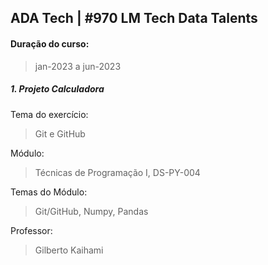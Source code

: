 ## ADA Tech | #970 LM Tech Data Talents

#### Duração do curso: 
> jan-2023 a jun-2023


##### 1. Projeto Calculadora 

Tema do exercício: 
> Git e GitHub


Módulo: 
> Técnicas de Programação I, DS-PY-004


Temas do Módulo: 
> Git/GitHub, Numpy, Pandas


Professor: 
> Gilberto Kaihami
